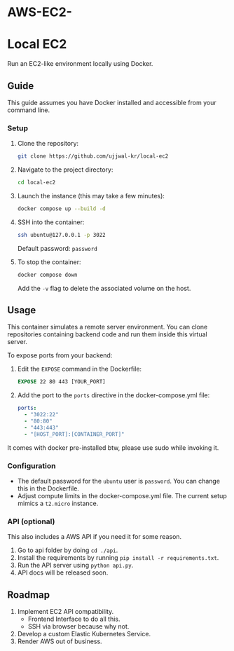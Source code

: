 # AWS-EC2-

# Local EC2

Run an EC2-like environment locally using Docker.

## Guide

This guide assumes you have Docker installed and accessible from your command line.

### Setup

1. Clone the repository:
   ```bash
   git clone https://github.com/ujjwal-kr/local-ec2
   ```

2. Navigate to the project directory:
   ```bash
   cd local-ec2
   ```

3. Launch the instance (this may take a few minutes):
   ```bash
   docker compose up --build -d
   ```

4. SSH into the container:
   ```bash
   ssh ubuntu@127.0.0.1 -p 3022
   ```
   Default password: `password`

5. To stop the container:
   ```bash
   docker compose down
   ```
   Add the `-v` flag to delete the associated volume on the host.

## Usage

This container simulates a remote server environment. You can clone repositories containing backend code and run them inside this virtual server.

To expose ports from your backend:

1. Edit the `EXPOSE` command in the Dockerfile:
   ```Dockerfile
   EXPOSE 22 80 443 [YOUR_PORT]
   ```

2. Add the port to the `ports` directive in the docker-compose.yml file:
   ```yml
   ports:
     - "3022:22"
     - "80:80"
     - "443:443"
     - "[HOST_PORT]:[CONTAINER_PORT]"
   ```

It comes with docker pre-installed btw, please use sudo while invoking it.

### Configuration

- The default password for the `ubuntu` user is `password`. You can change this in the Dockerfile.
- Adjust compute limits in the docker-compose.yml file. The current setup mimics a `t2.micro` instance.

### API (optional)

This also includes a AWS API if you need it for some reason.

1. Go to api folder by doing `cd ./api`.
1. Install the requirements by running `pip install -r requirements.txt`.
2. Run the API server using `python api.py`.
3. API docs will be released soon.

## Roadmap

1. Implement EC2 API compatibility.
   - Frontend Interface to do all this.
   - SSH via browser because why not.
2. Develop a custom Elastic Kubernetes Service.
3. Render AWS out of business.
